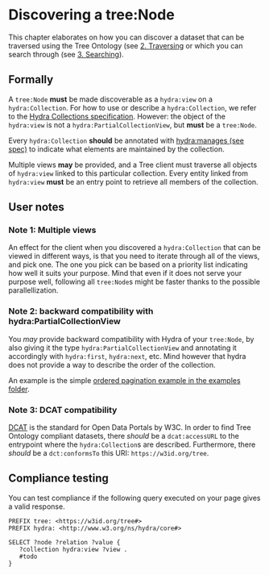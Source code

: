 # Discovering a tree:Node

This chapter elaborates on how you can discover a dataset that can be traversed using the Tree Ontology (see [2. Traversing](2-traversing.md) or which you can search through (see [3. Searching](3-search.md)).

## Formally

A `tree:Node` __must__ be made discoverable as a `hydra:view` on a `hydra:Collection`. For how to use or describe a `hydra:Collection`, we refer to the [Hydra Collections specification](https://www.hydra-cg.com/spec/latest/core/#collections). However: the object of the `hydra:view` is not a `hydra:PartialCollectionView`, but __must__ be a `tree:Node`.

Every `hydra:Collection` __should__ be annotated with [hydra:manages (see spec)](http://www.hydra-cg.com/spec/latest/core/#manages-block) to indicate what elements are maintained by the collection. 

Multiple views __may__ be provided, and a Tree client must traverse all objects of `hydra:view` linked to this particular collection. Every entity linked from `hydra:view` __must__ be an entry point to retrieve all members of the collection.

## User notes

### Note 1: Multiple views

An effect for the client when you discovered a `hydra:Collection` that can be viewed in different ways, is that you need to iterate through all of the views, and pick one. The one you pick can be based on a priority list indicating how well it suits your purpose. Mind that even if it does not serve your purpose well, following all `tree:Node`s might be faster thanks to the possible parallellization.

### Note 2: backward compatibility with hydra:PartialCollectionView

You _may_ provide backward compatibility with Hydra of your `tree:Node`, by also giving it the type `hydra:PartialCollectionView` and annotating it accordingly with `hydra:first`, `hydra:next`, etc. Mind however that hydra does not provide a way to describe the order of the collection.

An example is the simple [ordered pagination example in the examples folder](../examples/paged-collection-with-order).

### Note 3: DCAT compatibility

[DCAT](https://www.w3.org/TR/vocab-dcat-2/) is the standard for Open Data Portals by W3C. In order to find Tree Ontology compliant datasets, there _should_ be a `dcat:accessURL` to the entrypoint where the `hydra:Collection`s are described. Furthermore, there _should_ be a `dct:conformsTo` this URI: `https://w3id.org/tree`.

## Compliance testing

You can test compliance if the following query executed on your page gives a valid response.

```sparql
PREFIX tree: <https://w3id.org/tree#>
PREFIX hydra: <http://www.w3.org/ns/hydra/core#>

SELECT ?node ?relation ?value {
   ?collection hydra:view ?view .
   #todo
}
```
